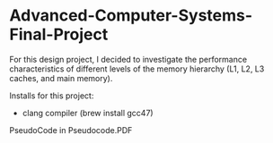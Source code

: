 # Advanced-Computer-Systems-Final-Project
For this design project, I decided to investigate the performance characteristics of different levels of the memory hierarchy (L1, L2, L3 caches, and main memory).

Installs for this project:<br />
- clang compiler (brew install gcc47)

PseudoCode in Pseudocode.PDF
